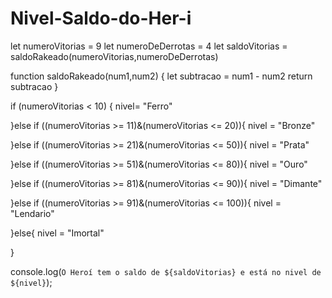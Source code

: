 # Nivel-Saldo-do-Her-i
let numeroVitorias = 9
let numeroDeDerrotas = 4
let saldoVitorias = saldoRakeado(numeroVitorias,numeroDeDerrotas)

function saldoRakeado(num1,num2) {
    let subtracao = num1 - num2
    return subtracao
}

  if (numeroVitorias < 10) {
        nivel= "Ferro"
      
  }else if ((numeroVitorias >= 11)&(numeroVitorias <= 20)){
        nivel = "Bronze"
        
  }else if ((numeroVitorias >= 21)&(numeroVitorias <= 50)){
        nivel = "Prata"
        
        
  }else if ((numeroVitorias >= 51)&(numeroVitorias <= 80)){
        nivel = "Ouro"
      
  }else if ((numeroVitorias >= 81)&(numeroVitorias <= 90)){
        nivel = "Dimante"
      
  }else if ((numeroVitorias >= 91)&(numeroVitorias <= 100)){
      nivel = "Lendario"
      
      
      
  }else{
      nivel = "Imortal" 
      
  }
  

console.log(`O Heroí tem o saldo de ${saldoVitorias} e está no nivel de ${nivel}`);



